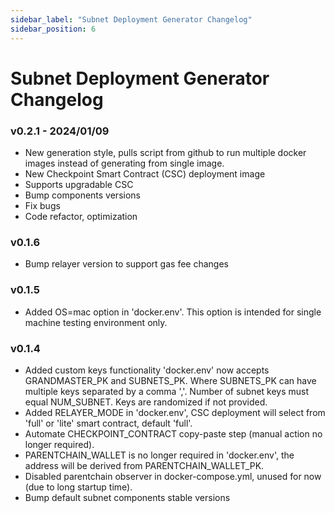 ```yaml
---
sidebar_label: "Subnet Deployment Generator Changelog"
sidebar_position: 6
---
```


# Subnet Deployment Generator Changelog

### v0.2.1 - 2024/01/09
  - New generation style, pulls script from github to run multiple docker images instead of generating from single image.
  - New Checkpoint Smart Contract (CSC) deployment image
  - Supports upgradable CSC
  - Bump components versions
  - Fix bugs
  - Code refactor, optimization
### v0.1.6
  - Bump relayer version to support gas fee changes
### v0.1.5
  - Added OS=mac option in 'docker.env'. This option is intended for single machine testing environment only.
### v0.1.4
  - Added custom keys functionality
    'docker.env' now accepts GRANDMASTER_PK and SUBNETS_PK. Where SUBNETS_PK can have multiple keys separated by a comma ','. Number of subnet keys must equal NUM_SUBNET. Keys are randomized if not provided.
  - Added RELAYER_MODE in 'docker.env', CSC deployment will select from 'full' or 'lite' smart contract, default 'full'.
  - Automate CHECKPOINT_CONTRACT copy-paste step (manual action no longer required).
  - PARENTCHAIN_WALLET is no longer required in 'docker.env', the address will be derived from PARENTCHAIN_WALLET_PK. 
  - Disabled parentchain observer in docker-compose.yml, unused for now (due to long startup time).
  - Bump default subnet components stable versions